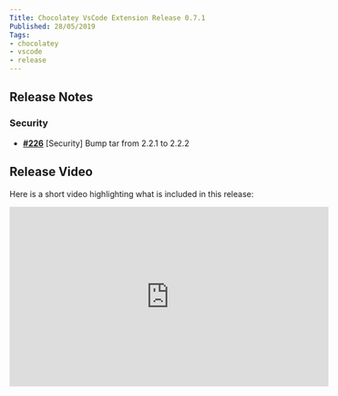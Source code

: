 ```yaml
---
Title: Chocolatey VsCode Extension Release 0.7.1
Published: 28/05/2019
Tags:
- chocolatey
- vscode
- release
---
```


## Release Notes

### Security

- [__#226__](https://github.com/gep13/chocolatey-vscode/pull/226) [Security] Bump tar from 2.2.1 to 2.2.2

## Release Video

Here is a short video highlighting what is included in this release:

<iframe width="560" height="315" src="https://www.youtube.com/embed/odDoy17H4aA" frameborder="0" allow="accelerometer; autoplay; clipboard-write; encrypted-media; gyroscope; picture-in-picture" allowfullscreen></iframe>